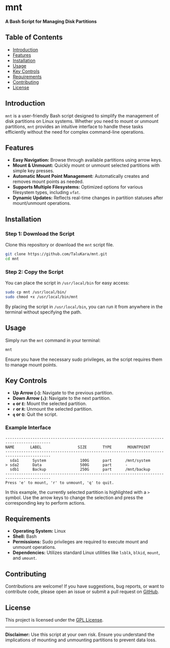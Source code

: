 # mnt

**A Bash Script for Managing Disk Partitions**

## Table of Contents

- [Introduction](#introduction)
- [Features](#features)
- [Installation](#installation)
- [Usage](#usage)
- [Key Controls](#key-controls)
- [Requirements](#requirements)
- [Contributing](#contributing)
- [License](#license)

## Introduction

`mnt` is a user-friendly Bash script designed to simplify the management of disk partitions on Linux systems. Whether you need to mount or unmount partitions, `mnt` provides an intuitive interface to handle these tasks efficiently without the need for complex command-line operations.

## Features

- **Easy Navigation:** Browse through available partitions using arrow keys.
- **Mount & Unmount:** Quickly mount or unmount selected partitions with simple key presses.
- **Automatic Mount Point Management:** Automatically creates and removes mount points as needed.
- **Supports Multiple Filesystems:** Optimized options for various filesystem types, including `vfat`.
- **Dynamic Updates:** Reflects real-time changes in partition statuses after mount/unmount operations.

## Installation

### Step 1: Download the Script

Clone this repository or download the `mnt` script file.

```bash
git clone https://github.com/TaluKara/mnt.git
cd mnt
```

### Step 2: Copy the Script

You can place the script in `/usr/local/bin` for easy access:

```bash
sudo cp mnt /usr/local/bin/
sudo chmod +x /usr/local/bin/mnt
```

By placing the script in `/usr/local/bin`, you can run it from anywhere in the terminal without specifying the path.

## Usage

Simply run the `mnt` command in your terminal:

```bash
mnt
```

Ensure you have the necessary sudo privileges, as the script requires them to manage mount points.

## Key Controls

- **Up Arrow (`↑`):** Navigate to the previous partition.
- **Down Arrow (`↓`):** Navigate to the next partition.
- **`e` or `E`:** Mount the selected partition.
- **`r` or `R`:** Unmount the selected partition.
- **`q` or `Q`:** Quit the script.

### Example Interface

```
------------------------------------------------------------------------------------------
NAME       LABEL                SIZE       TYPE       MOUNTPOINT         
------------------------------------------------------------------------------------------
  sda1      System               100G      part      /mnt/system        
> sda2      Data                 500G      part      -
  sdb1      Backup               250G      part      /mnt/backup        
------------------------------------------------------------------------------------------
Press 'e' to mount, 'r' to unmount, 'q' to quit.
```

In this example, the currently selected partition is highlighted with a `>` symbol. Use the arrow keys to change the selection and press the corresponding key to perform actions.

## Requirements

- **Operating System:** Linux
- **Shell:** Bash
- **Permissions:** Sudo privileges are required to execute mount and unmount operations.
- **Dependencies:** Utilizes standard Linux utilities like `lsblk`, `blkid`, `mount`, and `umount`.

## Contributing

Contributions are welcome! If you have suggestions, bug reports, or want to contribute code, please open an issue or submit a pull request on [GitHub](https://github.com/TaluKara/mnt).

## License

This project is licensed under the [GPL License](LICENSE).

---

**Disclaimer:** Use this script at your own risk. Ensure you understand the implications of mounting and unmounting partitions to prevent data loss.
